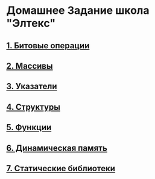 # Домашнее Задание школа "Элтекс"

## [1. Битовые операции](https://github.com/beregonb/School_Eltex/tree/main/Ex-1)
## [2. Массивы](https://github.com/beregonb/School_Eltex/tree/main/Ex-2)
## [3. Указатели](https://github.com/beregonb/School_Eltex/tree/main/Ex-3)
## [4. Структуры](https://github.com/beregonb/School_Eltex/tree/main/Ex-4)
## [5. Функции](https://github.com/beregonb/School_Eltex/tree/main/Ex-5)
## [6. Динамическая память](https://github.com/beregonb/School_Eltex/tree/main/Ex-6)
## [7. Статические библиотеки]()